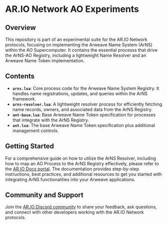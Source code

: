 # AR.IO Network AO Experiments

## Overview

This repository is part of an experimental suite for the AR.IO Network protocols, focusing on implementing the Arweave Name System (ArNS) within the AO Supercomputer. It contains the essential processs that drive the ArNS-AO Registry, including a lightweight Name Resolver and an Arweave Name Token implementation.

## Contents

- **`arns.lua`**: Core process code for the Arweave Name System Registry. It handles name registrations, updates, and queries within the ArNS framework.
- **`arns-resolver.lua`**: A lightweight resolver process for efficiently fetching name records, owners, and associated data from the ArNS Registry.
- **`ant-base.lua`**: Base Arweave Name Token specification for processes that integrate with the ArNS Registry.
- **`ant.lua`**: The base Arweave Name Token specification plus additional management controls.

## Getting Started

For a comprehensive guide on how to utilize the ArNS Resolver, including how to map an AO Process to the ArNS Registry effectively, please refer to the [AR.IO Docs portal](https://docs.ar.io/guides/experimental/ao-resolver/). The documentation provides step-by-step instructions, best practices, and additional resources to get you started with integrating ArNS functionalities into your Arweave applications.

## Community and Support

Join the [AR.IO Discord community](https://discord.ar.io) to share your feedback, ask questions, and connect with other developers working with the AR.IO Network protocols.

